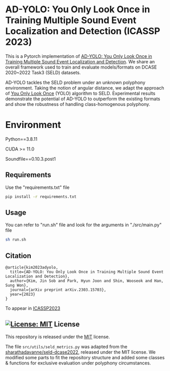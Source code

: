 # AD-YOLO: You Only Look Once in Training Multiple Sound Event Localization and Detection (ICASSP 2023)
This is a Pytorch implementation of [AD-YOLO: You Only Look Once in Training Multiple Sound Event Localization and Detection](https://doi.org/10.48550/arXiv.2303.15703).
We share an overall framework used to train and evaluate models/formats on DCASE 2020~2022 Task3 (SELD) datasets.


AD-YOLO tackles the SELD problem under an unknown polyphony environment.
Taking the notion of angular distance, we adapt the approach of [You Only Look Once](https://doi.org/10.48550/arXiv.1506.02640) (YOLO) algorithm to SELD.
Experimental results demonstrate the potential of AD-YOLO to outperform the existing formats and show the robustness of handling class-homogenous polyphony.

# Environment

Python==3.8.11

CUDA >= 11.0

Soundfile==0.10.3.post1


## Requirements

Use the "requirements.txt" file

```bash
pip install -r requirements.txt
```

## Usage

You can refer to "run.sh" file and look for the arguments in "./src/main.py" file

```bash
sh run.sh
```

## Citation
```
@article{kim2023adyolo,
  title={AD-YOLO: You Only Look Once in Training Multiple Sound Event Localization and Detection},
  author={Kim, Jin Sob and Park, Hyun Joon and Shin, Wooseok and Han, Sung Won},
  journal={arXiv preprint arXiv.2303.15703},
  year={2023}
}
```
To appear in [ICASSP2023](https://2023.ieeeicassp.org/)


## [![License: MIT](https://img.shields.io/badge/License-MIT-yellow.svg)](https://opensource.org/licenses/MIT) License
This repository is released under the [MIT](https://choosealicense.com/licenses/mit/) license.

The file ```src/utils/seld_metrics.py``` was adapted from the [sharathadavanne/seld-dcase2022](https://github.com/sharathadavanne/seld-dcase2022), released under the MIT license. We modified some parts to fit the repository structure and added some classes & functions for exclusive evaluation under polyphony circumstances.

